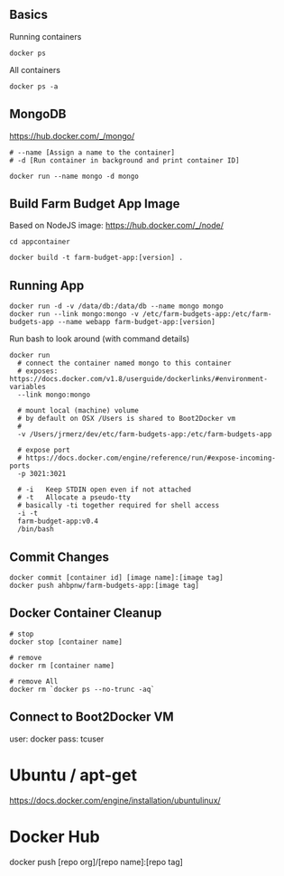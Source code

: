 
## Basics

Running containers
```
docker ps
```

All containers
```
docker ps -a
```

## MongoDB
https://hub.docker.com/_/mongo/

```
# --name [Assign a name to the container]
# -d [Run container in background and print container ID]

docker run --name mongo -d mongo
```

## Build Farm Budget App Image
Based on NodeJS image: https://hub.docker.com/_/node/

```
cd appcontainer

docker build -t farm-budget-app:[version] .
```

## Running App
```
docker run -d -v /data/db:/data/db --name mongo mongo
docker run --link mongo:mongo -v /etc/farm-budgets-app:/etc/farm-budgets-app --name webapp farm-budget-app:[version]
```

Run bash to look around (with command details)
```
docker run
  # connect the container named mongo to this container
  # exposes: https://docs.docker.com/v1.8/userguide/dockerlinks/#environment-variables
  --link mongo:mongo

  # mount local (machine) volume
  # by default on OSX /Users is shared to Boot2Docker vm
  #
  -v /Users/jrmerz/dev/etc/farm-budgets-app:/etc/farm-budgets-app

  # expose port
  # https://docs.docker.com/engine/reference/run/#expose-incoming-ports
  -p 3021:3021

  # -i   Keep STDIN open even if not attached
  # -t   Allocate a pseudo-tty
  # basically -ti together required for shell access
  -i -t
  farm-budget-app:v0.4
  /bin/bash
```


## Commit Changes
```
docker commit [container id] [image name]:[image tag]
docker push ahbpnw/farm-budgets-app:[image tag]
```

## Docker Container Cleanup

```
# stop
docker stop [container name]

# remove
docker rm [container name]

# remove All
docker rm `docker ps --no-trunc -aq`
```

## Connect to Boot2Docker VM
user: docker
pass: tcuser

# Ubuntu / apt-get
https://docs.docker.com/engine/installation/ubuntulinux/

# Docker Hub

docker push [repo org]/[repo name]:[repo tag]
